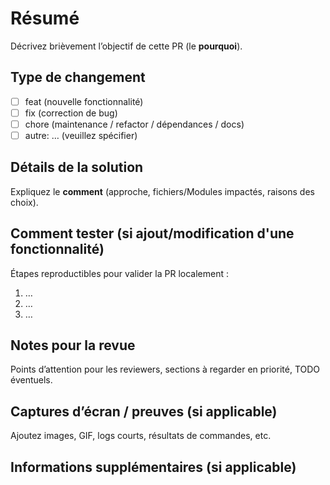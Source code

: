 # Résumé
Décrivez brièvement l’objectif de cette PR (le **pourquoi**).

## Type de changement
- [ ] feat (nouvelle fonctionnalité)
- [ ] fix (correction de bug)
- [ ] chore (maintenance / refactor / dépendances / docs)
- [ ] autre: … (veuillez spécifier)

## Détails de la solution
Expliquez le **comment** (approche, fichiers/Modules impactés, raisons des choix).

## Comment tester (si ajout/modification d'une fonctionnalité)
Étapes reproductibles pour valider la PR localement :
1. …
2. …
3. …

## Notes pour la revue
Points d’attention pour les reviewers, sections à regarder en priorité, TODO éventuels.

## Captures d’écran / preuves (si applicable)
Ajoutez images, GIF, logs courts, résultats de commandes, etc.

## Informations supplémentaires (si applicable)
